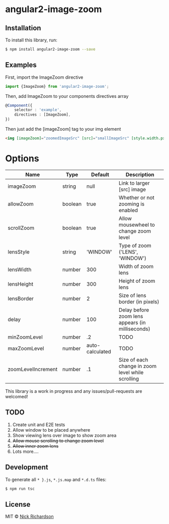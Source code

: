 # angular2-image-zoom

## Installation

To install this library, run:

```bash
$ npm install angular2-image-zoom --save
```

## Examples
First, import the ImageZoom directive

```typescript
import {ImageZoom} from 'angular2-image-zoom';
```

Then, add ImageZoom to your components directives array

```typescript
@Component({
    selector : 'example',
    directives : [ImageZoom],
})
```
Then just add the [imageZoom] tag to your img element

```html
<img [imageZoom]="zoomedImageSrc" [src]="smallImageSrc" [style.width.px]="width" [style.height.px]="height">
```

# Options
Name | Type | Default | Description |
---|---|---|--- |
imageZoom | string | null | Link to larger [src] image
allowZoom | boolean | true | Whether or not zooming is enabled
scrollZoom | boolean | true | Allow mousewheel to change zoom level
lensStyle | string | 'WINDOW' | Type of zoom ('LENS', 'WINDOW')
lensWidth | number | 300 | Width of zoom lens
lensHeight | number | 300 | Height of zoom lens
lensBorder | number | 2 | Size of lens border (in pixels)
delay | number | 100 | Delay before zoom lens appears (in milliseconds)
minZoomLevel | number | .2 | TODO
maxZoomLevel | number | auto-calculated | TODO
zoomLevelIncrement | number | .1 | Size of each change in zoom level while scrolling






This library is a work in progress and any issues/pull-requests are welcomed!

## TODO
1. Create unit and E2E tests
2. Allow window to be placed anywhere
3. Show viewing lens over image to show zoom area
4. ~~Allow mouse scrolling to change zoom level~~
5. ~~Allow inner zoom lens~~
6. Lots more....

## Development

To generate all `*
}.js`, `*.js.map` and `*.d.ts` files:

```bash
$ npm run tsc
```

## License

MIT © [Nick Richardson](nick.richardson@mediapixeldesign.com)
